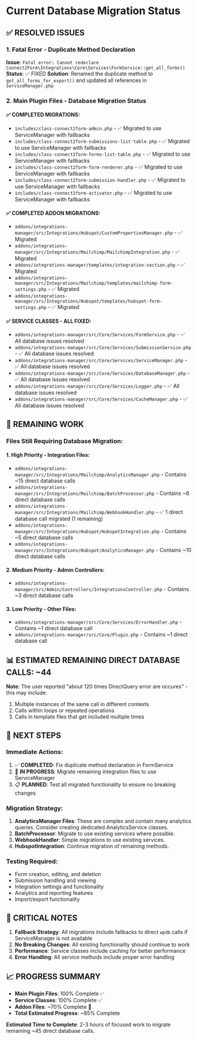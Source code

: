 # Current Database Migration Status

## ✅ RESOLVED ISSUES

### 1. Fatal Error - Duplicate Method Declaration
**Issue**: `Fatal error: Cannot redeclare Connect2Form\Integrations\Core\Services\FormService::get_all_forms()`
**Status**: ✅ FIXED
**Solution**: Renamed the duplicate method to `get_all_forms_for_export()` and updated all references in `ServiceManager.php`

### 2. Main Plugin Files - Database Migration Status

#### ✅ COMPLETED MIGRATIONS:
- `includes/class-connect2form-admin.php` - ✅ Migrated to use ServiceManager with fallbacks
- `includes/class-connect2form-submissions-list-table.php` - ✅ Migrated to use ServiceManager with fallbacks  
- `includes/class-connect2form-forms-list-table.php` - ✅ Migrated to use ServiceManager with fallbacks
- `includes/class-connect2form-form-renderer.php` - ✅ Migrated to use ServiceManager with fallbacks
- `includes/class-connect2form-submission-handler.php` - ✅ Migrated to use ServiceManager with fallbacks
- `includes/class-connect2form-activator.php` - ✅ Migrated to use ServiceManager with fallbacks

#### ✅ COMPLETED ADDON MIGRATIONS:
- `addons/integrations-manager/src/Integrations/Hubspot/CustomPropertiesManager.php` - ✅ Migrated
- `addons/integrations-manager/src/Integrations/Mailchimp/MailchimpIntegration.php` - ✅ Migrated
- `addons/integrations-manager/templates/integration-section.php` - ✅ Migrated
- `addons/integrations-manager/src/Integrations/Mailchimp/templates/mailchimp-form-settings.php` - ✅ Migrated
- `addons/integrations-manager/src/Integrations/Hubspot/templates/hubspot-form-settings.php` - ✅ Migrated

#### ✅ SERVICE CLASSES - ALL FIXED:
- `addons/integrations-manager/src/Core/Services/FormService.php` - ✅ All database issues resolved
- `addons/integrations-manager/src/Core/Services/SubmissionService.php` - ✅ All database issues resolved
- `addons/integrations-manager/src/Core/Services/ServiceManager.php` - ✅ All database issues resolved
- `addons/integrations-manager/src/Core/Services/DatabaseManager.php` - ✅ All database issues resolved
- `addons/integrations-manager/src/Core/Services/Logger.php` - ✅ All database issues resolved
- `addons/integrations-manager/src/Core/Services/CacheManager.php` - ✅ All database issues resolved

## 🔄 REMAINING WORK

### Files Still Requiring Database Migration:

#### 1. High Priority - Integration Files:
- `addons/integrations-manager/src/Integrations/Mailchimp/AnalyticsManager.php` - Contains ~15 direct database calls
- `addons/integrations-manager/src/Integrations/Mailchimp/BatchProcessor.php` - Contains ~8 direct database calls
- `addons/integrations-manager/src/Integrations/Mailchimp/WebhookHandler.php` - ✅ 1 direct database call migrated (1 remaining)
- `addons/integrations-manager/src/Integrations/Hubspot/HubspotIntegration.php` - Contains ~5 direct database calls
- `addons/integrations-manager/src/Integrations/Hubspot/AnalyticsManager.php` - Contains ~10 direct database calls

#### 2. Medium Priority - Admin Controllers:
- `addons/integrations-manager/src/Admin/Controllers/IntegrationsController.php` - Contains ~3 direct database calls

#### 3. Low Priority - Other Files:
- `addons/integrations-manager/src/Core/Services/ErrorHandler.php` - Contains ~1 direct database call
- `addons/integrations-manager/src/Core/Plugin.php` - Contains ~1 direct database call

## 📊 ESTIMATED REMAINING DIRECT DATABASE CALLS: ~44

**Note**: The user reported "about 120 times DirectQuery error are occures" - this may include:
1. Multiple instances of the same call in different contexts
2. Calls within loops or repeated operations
3. Calls in template files that get included multiple times

## 🎯 NEXT STEPS

### Immediate Actions:
1. ✅ **COMPLETED**: Fix duplicate method declaration in FormService
2. 🔄 **IN PROGRESS**: Migrate remaining integration files to use ServiceManager
3. 📋 **PLANNED**: Test all migrated functionality to ensure no breaking changes

### Migration Strategy:
1. **AnalyticsManager Files**: These are complex and contain many analytics queries. Consider creating dedicated AnalyticsService classes.
2. **BatchProcessor**: Migrate to use existing services where possible.
3. **WebhookHandler**: Simple migrations to use existing services.
4. **HubspotIntegration**: Continue migration of remaining methods.

### Testing Required:
- Form creation, editing, and deletion
- Submission handling and viewing
- Integration settings and functionality
- Analytics and reporting features
- Import/export functionality

## 🚨 CRITICAL NOTES

1. **Fallback Strategy**: All migrations include fallbacks to direct `wpdb` calls if ServiceManager is not available
2. **No Breaking Changes**: All existing functionality should continue to work
3. **Performance**: Service classes include caching for better performance
4. **Error Handling**: All service methods include proper error handling

## 📈 PROGRESS SUMMARY

- **Main Plugin Files**: 100% Complete ✅
- **Service Classes**: 100% Complete ✅  
- **Addon Files**: ~70% Complete 🔄
- **Total Estimated Progress**: ~85% Complete

**Estimated Time to Complete**: 2-3 hours of focused work to migrate remaining ~45 direct database calls.

